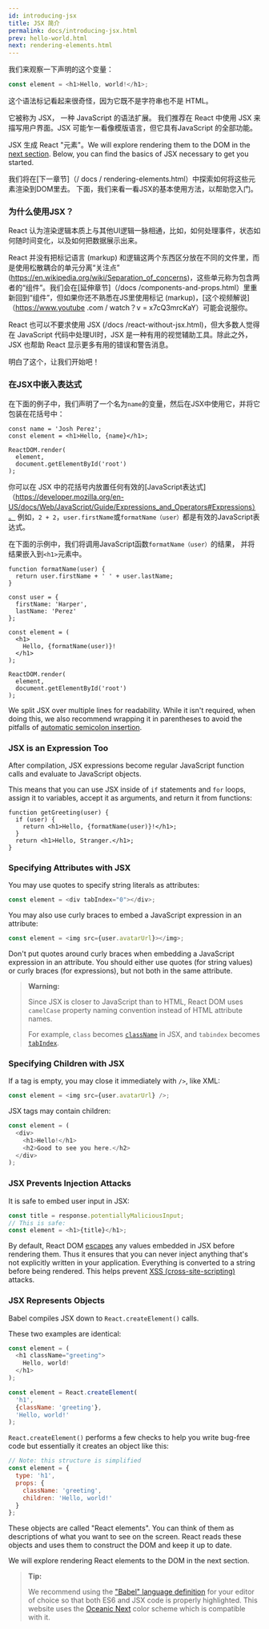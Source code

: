 ```yaml
---
id: introducing-jsx
title: JSX 简介
permalink: docs/introducing-jsx.html
prev: hello-world.html
next: rendering-elements.html
---
```


我们来观察一下声明的这个变量：

```js
const element = <h1>Hello, world!</h1>;
```

这个语法标记看起来很奇怪，因为它既不是字符串也不是 HTML。

它被称为 JSX， 一种 JavaScript 的语法扩展。 我们推荐在 React 中使用 JSX 来描写用户界面。JSX 可能乍一看像模版语言，但它具有JavaScript 的全部功能。

JSX 生成 React "元素"。We will explore rendering them to the DOM in the [next section](/docs/rendering-elements.html). Below, you can find the basics of JSX necessary to get you started.

我们将在[下一章节]（/ docs / rendering-elements.html）中探索如何将这些元素渲染到DOM里去。 下面，我们来看一看JSX的基本使用方法，以帮助您入门。

### 为什么使用JSX？

React 认为渲染逻辑本质上与其他UI逻辑一脉相通，比如，如何处理事件，状态如何随时间变化，以及如何把数据展示出来。

React 并没有把标记语言 (markup) 和逻辑这两个东西区分放在不同的文件里，而是使用松散耦合的单元分离“关注点” (https://en.wikipedia.org/wiki/Separation_of_concerns)，这些单元称为包含两者的“组件”。我们会在[延伸章节]（/docs /components-and-props.html）里重新回到“组件”，但如果你还不熟悉在JS里使用标记 (markup)，[这个视频解说]（https://www.youtube .com / watch？v = x7cQ3mrcKaY）可能会说服你。

React 也可以不要求使用 JSX (/docs /react-without-jsx.html)，但大多数人觉得在 JavaScript 代码中处理UI时，JSX 是一种有用的视觉辅助工具。除此之外，JSX 也帮助 React 显示更多有用的错误和警告消息。

明白了这个，让我们开始吧！

### 在JSX中嵌入表达式

在下面的例子中，我们声明了一个名为`name`的变量，然后在JSX中使用它，并将它包装在花括号中：

```js{1,2}
const name = 'Josh Perez';
const element = <h1>Hello, {name}</h1>;

ReactDOM.render(
  element,
  document.getElementById('root')
);
```

你可以在 JSX 中的花括号内放置任何有效的[JavaScript表达式]（https://developer.mozilla.org/en-US/docs/Web/JavaScript/Guide/Expressions_and_Operators#Expressions）。 例如，`2 + 2`，`user.firstName`或`formatName（user）`都是有效的JavaScript表达式。

在下面的示例中，我们将调用JavaScript函数`formatName（user）`的结果， 并将结果嵌入到`<h1>`元素中。

```js{12}
function formatName(user) {
  return user.firstName + ' ' + user.lastName;
}

const user = {
  firstName: 'Harper',
  lastName: 'Perez'
};

const element = (
  <h1>
    Hello, {formatName(user)}!
  </h1>
);

ReactDOM.render(
  element,
  document.getElementById('root')
);
```

[](codepen://introducing-jsx)

We split JSX over multiple lines for readability. While it isn't required, when doing this, we also recommend wrapping it in parentheses to avoid the pitfalls of [automatic semicolon insertion](http://stackoverflow.com/q/2846283).

### JSX is an Expression Too

After compilation, JSX expressions become regular JavaScript function calls and evaluate to JavaScript objects.

This means that you can use JSX inside of `if` statements and `for` loops, assign it to variables, accept it as arguments, and return it from functions:

```js{3,5}
function getGreeting(user) {
  if (user) {
    return <h1>Hello, {formatName(user)}!</h1>;
  }
  return <h1>Hello, Stranger.</h1>;
}
```

### Specifying Attributes with JSX

You may use quotes to specify string literals as attributes:

```js
const element = <div tabIndex="0"></div>;
```

You may also use curly braces to embed a JavaScript expression in an attribute:

```js
const element = <img src={user.avatarUrl}></img>;
```

Don't put quotes around curly braces when embedding a JavaScript expression in an attribute. You should either use quotes (for string values) or curly braces (for expressions), but not both in the same attribute.

>**Warning:**
>
>Since JSX is closer to JavaScript than to HTML, React DOM uses `camelCase` property naming convention instead of HTML attribute names.
>
>For example, `class` becomes [`className`](https://developer.mozilla.org/en-US/docs/Web/API/Element/className) in JSX, and `tabindex` becomes [`tabIndex`](https://developer.mozilla.org/en-US/docs/Web/API/HTMLElement/tabIndex).

### Specifying Children with JSX

If a tag is empty, you may close it immediately with `/>`, like XML:

```js
const element = <img src={user.avatarUrl} />;
```

JSX tags may contain children:

```js
const element = (
  <div>
    <h1>Hello!</h1>
    <h2>Good to see you here.</h2>
  </div>
);
```

### JSX Prevents Injection Attacks

It is safe to embed user input in JSX:

```js
const title = response.potentiallyMaliciousInput;
// This is safe:
const element = <h1>{title}</h1>;
```

By default, React DOM [escapes](http://stackoverflow.com/questions/7381974/which-characters-need-to-be-escaped-on-html) any values embedded in JSX before rendering them. Thus it ensures that you can never inject anything that's not explicitly written in your application. Everything is converted to a string before being rendered. This helps prevent [XSS (cross-site-scripting)](https://en.wikipedia.org/wiki/Cross-site_scripting) attacks.

### JSX Represents Objects

Babel compiles JSX down to `React.createElement()` calls.

These two examples are identical:

```js
const element = (
  <h1 className="greeting">
    Hello, world!
  </h1>
);
```

```js
const element = React.createElement(
  'h1',
  {className: 'greeting'},
  'Hello, world!'
);
```

`React.createElement()` performs a few checks to help you write bug-free code but essentially it creates an object like this:

```js
// Note: this structure is simplified
const element = {
  type: 'h1',
  props: {
    className: 'greeting',
    children: 'Hello, world!'
  }
};
```

These objects are called "React elements". You can think of them as descriptions of what you want to see on the screen. React reads these objects and uses them to construct the DOM and keep it up to date.

We will explore rendering React elements to the DOM in the next section.

>**Tip:**
>
>We recommend using the ["Babel" language definition](http://babeljs.io/docs/editors) for your editor of choice so that both ES6 and JSX code is properly highlighted. This website uses the [Oceanic Next](https://labs.voronianski.com/oceanic-next-color-scheme/) color scheme which is compatible with it.
